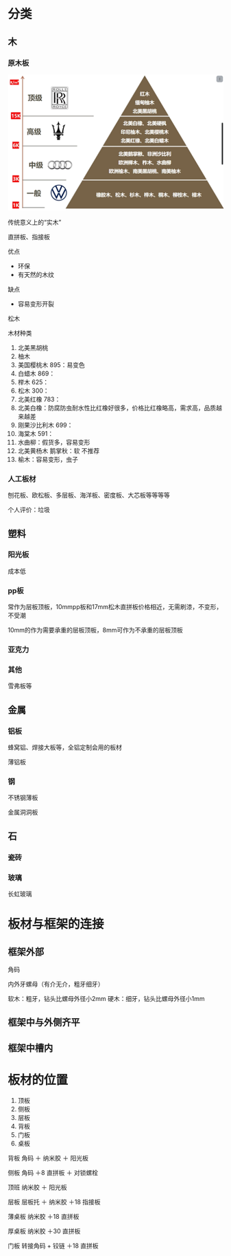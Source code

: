 
# 分类

## 木

### 原木板

![](../image/2025-08-06-10-16-23.png)

传统意义上的“实木”

直拼板、指接板

优点
- 环保
- 有天然的木纹

缺点

- 容易变形开裂

松木

木材种类
1. 北美黑胡桃
2. 柚木
3. 美国樱桃木 895：易变色
4. 白蜡木 869：
5. 榉木 625：
6. 松木 300：
7. 北美红橡 783：
8. 北美白橡：防腐防虫耐水性比红橡好很多，价格比红橡略高，需求高，品质越来越差
9. 刚果沙比利木 699：
10. 海棠木 591：
11. 水曲柳：假货多，容易变形
12. 北美黄杨木 鹅掌秋：软 不推荐
13. 榆木：容易变形，虫子




### 人工板材

刨花板、欧松板、多层板、海洋板、密度板、大芯板等等等等

个人评价：垃圾

## 塑料

### 阳光板

成本低

### pp板

常作为层板顶板，10mmpp板和17mm松木直拼板价格相近，无需刷漆，不变形，不受潮

10mm的作为需要承重的层板顶板，8mm可作为不承重的层板顶板

### 亚克力

### 其他

雪弗板等


## 金属

### 铝板

蜂窝铝、焊接大板等，全铝定制会用的板材

薄铝板

### 钢

不锈钢薄板

金属洞洞板

## 石


### 瓷砖



### 玻璃

长虹玻璃




# 板材与框架的连接

## 框架外部

角码

内外牙螺母（有介无介，粗牙细牙）

软木：粗牙，钻头比螺母外径小2mm
硬木：细牙，钻头比螺母外径小1mm

## 框架中与外侧齐平

## 框架中槽内

# 板材的位置

1. 顶板
2. 侧板
3. 层板
4. 背板
5. 门板
6. 桌板


背板  角码 ＋ 纳米胶 ＋ 阳光板

侧板  角码 ＋8 直拼板 ＋ 对锁螺栓

顶班  纳米胶 ＋ 阳光板

层板  层板托 ＋ 纳米胶 ＋18 指接板

薄桌板  纳米胶 ＋18 直拼板

厚桌板  纳米胶 ＋30 直拼板

门板  转接角码 + 铰链 ＋18 直拼板








